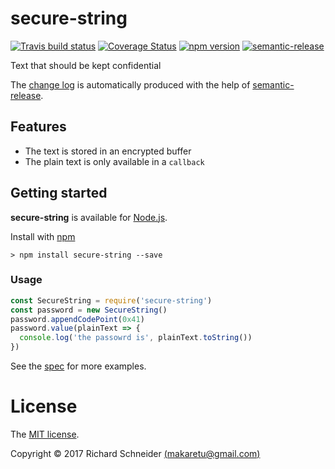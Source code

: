 # secure-string

[![Travis build status](https://travis-ci.org/richardschneider/secure-string.svg)](https://travis-ci.org/richardschneider/secure-string)
[![Coverage Status](https://coveralls.io/repos/github/richardschneider/secure-string/badge.svg?branch=master)](https://coveralls.io/github/richardschneider/secure-string?branch=master)
[![npm version](https://badge.fury.io/js/secure-string.svg)](https://badge.fury.io/js/secure-string) 
[![semantic-release](https://img.shields.io/badge/%20%20%F0%9F%93%A6%F0%9F%9A%80-semantic--release-e10079.svg)](https://github.com/richardschneider/secure-string/releases)

Text that should be kept confidential

The [change log](https://github.com/richardschneider/secure-string/releases) is automatically produced with
the help of [semantic-release](https://github.com/semantic-release/semantic-release).

## Features

- The text is stored in an encrypted buffer
- The plain text is only available in a `callback`

## Getting started

**secure-string** is available for [Node.js](https://nodejs.org).

Install with [npm](http://blog.npmjs.org/post/85484771375/how-to-install-npm)

    > npm install secure-string --save

### Usage

```js
const SecureString = require('secure-string')
const password = new SecureString()
password.appendCodePoint(0x41)
password.value(plainText => {
  console.log('the passowrd is', plainText.toString())
})
```

See the [spec](./test/secure-string.spec.js) for more examples.

# License
The [MIT license](./LICENSE).

Copyright © 2017 Richard Schneider [(makaretu@gmail.com)](mailto:makaretu@gmail.com?subject=secure-string)
